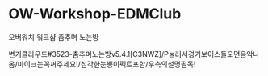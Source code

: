 # OW-Workshop-EDMClub
오버워치 워크샵 춤추며 노는방

변기클라우드#3523-춤추며노는방v5.4.1[C3NWZ]/P눌러서경기보이스들오면음악나옴/마이크는꼭꺼주세요!/심각한눈뽕이펙트포함/우측의설명필독!

